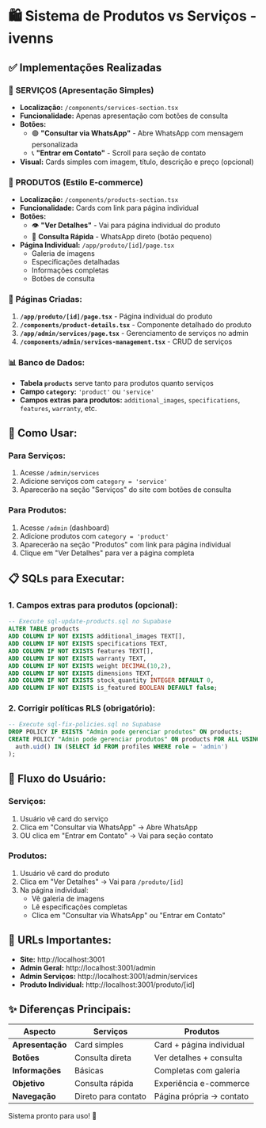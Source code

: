# 🛍️ Sistema de Produtos vs Serviços - ivenns

## ✅ Implementações Realizadas

### 🎯 **SERVIÇOS** (Apresentação Simples)
- **Localização:** `/components/services-section.tsx`
- **Funcionalidade:** Apenas apresentação com botões de consulta
- **Botões:**
  - 🟢 **"Consultar via WhatsApp"** - Abre WhatsApp com mensagem personalizada
  - 📞 **"Entrar em Contato"** - Scroll para seção de contato
- **Visual:** Cards simples com imagem, título, descrição e preço (opcional)

### 🛒 **PRODUTOS** (Estilo E-commerce)
- **Localização:** `/components/products-section.tsx`
- **Funcionalidade:** Cards com link para página individual
- **Botões:**
  - 👁️ **"Ver Detalhes"** - Vai para página individual do produto
  - 💬 **Consulta Rápida** - WhatsApp direto (botão pequeno)
- **Página Individual:** `/app/produto/[id]/page.tsx`
  - Galeria de imagens
  - Especificações detalhadas
  - Informações completas
  - Botões de consulta

### 🔧 **Páginas Criadas:**
1. **`/app/produto/[id]/page.tsx`** - Página individual do produto
2. **`/components/product-details.tsx`** - Componente detalhado do produto
3. **`/app/admin/services/page.tsx`** - Gerenciamento de serviços no admin
4. **`/components/admin/services-management.tsx`** - CRUD de serviços

### 📊 **Banco de Dados:**
- **Tabela `products`** serve tanto para produtos quanto serviços
- **Campo `category`:** `'product'` ou `'service'`
- **Campos extras para produtos:** `additional_images`, `specifications`, `features`, `warranty`, etc.

## 🚀 **Como Usar:**

### **Para Serviços:**
1. Acesse `/admin/services`
2. Adicione serviços com `category = 'service'`
3. Aparecerão na seção "Serviços" do site com botões de consulta

### **Para Produtos:**
1. Acesse `/admin` (dashboard)
2. Adicione produtos com `category = 'product'`
3. Aparecerão na seção "Produtos" com link para página individual
4. Clique em "Ver Detalhes" para ver a página completa

## 📋 **SQLs para Executar:**

### 1. **Campos extras para produtos (opcional):**
```sql
-- Execute sql-update-products.sql no Supabase
ALTER TABLE products 
ADD COLUMN IF NOT EXISTS additional_images TEXT[],
ADD COLUMN IF NOT EXISTS specifications TEXT,
ADD COLUMN IF NOT EXISTS features TEXT[],
ADD COLUMN IF NOT EXISTS warranty TEXT,
ADD COLUMN IF NOT EXISTS weight DECIMAL(10,2),
ADD COLUMN IF NOT EXISTS dimensions TEXT,
ADD COLUMN IF NOT EXISTS stock_quantity INTEGER DEFAULT 0,
ADD COLUMN IF NOT EXISTS is_featured BOOLEAN DEFAULT false;
```

### 2. **Corrigir políticas RLS (obrigatório):**
```sql
-- Execute sql-fix-policies.sql no Supabase
DROP POLICY IF EXISTS "Admin pode gerenciar produtos" ON products;
CREATE POLICY "Admin pode gerenciar produtos" ON products FOR ALL USING (
  auth.uid() IN (SELECT id FROM profiles WHERE role = 'admin')
);
```

## 🎨 **Fluxo do Usuário:**

### **Serviços:**
1. Usuário vê card do serviço
2. Clica em "Consultar via WhatsApp" → Abre WhatsApp
3. OU clica em "Entrar em Contato" → Vai para seção contato

### **Produtos:**
1. Usuário vê card do produto
2. Clica em "Ver Detalhes" → Vai para `/produto/[id]`
3. Na página individual:
   - Vê galeria de imagens
   - Lê especificações completas
   - Clica em "Consultar via WhatsApp" ou "Entrar em Contato"

## 🔗 **URLs Importantes:**
- **Site:** http://localhost:3001
- **Admin Geral:** http://localhost:3001/admin
- **Admin Serviços:** http://localhost:3001/admin/services
- **Produto Individual:** http://localhost:3001/produto/[id]

## ✨ **Diferenças Principais:**

| Aspecto | Serviços | Produtos |
|---------|----------|----------|
| **Apresentação** | Card simples | Card + página individual |
| **Botões** | Consulta direta | Ver detalhes + consulta |
| **Informações** | Básicas | Completas com galeria |
| **Objetivo** | Consulta rápida | Experiência e-commerce |
| **Navegação** | Direto para contato | Página própria → contato |

Sistema pronto para uso! 🎉